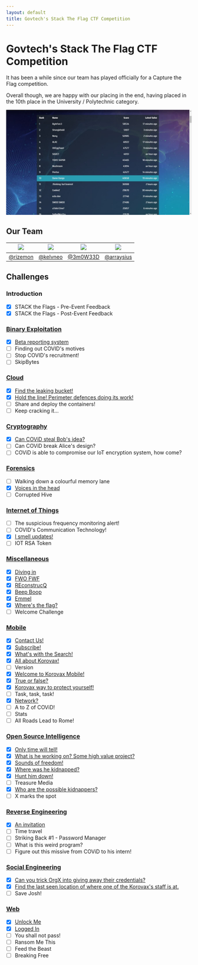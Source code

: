```yaml
---
layout: default
title: Govtech's Stack The Flag CTF Competition
---
```

# Govtech's Stack The Flag CTF Competition

It has been a while since our team has played officially for a Capture the Flag competition.

Overall though, we are happy with our placing in the end, having placed in the 10th place in the University / Polytechnic category.

![Scoreboard](images/scoreboard.jpg)

## Our Team

| [<img src="https://avatars2.githubusercontent.com/u/26685970?s=460&v=4=100x" width="200"/>](https://github.com/rizemon) | [<img src="https://avatars2.githubusercontent.com/u/2332196?s=460&v=4" width="200"/>](https://github.com/kelvneo) | [<img src="https://avatars2.githubusercontent.com/u/26686523?s=460&v=4" width="200"/>](https://github.com/3m0W33D) | [<img src="https://avatars0.githubusercontent.com/u/16810847?s=100&v=4" width="200"/>](https://github.com/arraysius)  |
| :-: | :-: | :-: | :-: |
| [@rizemon](https://github.com/rizemon) | [@kelvneo](https://github.com/kelvneo) | [@3m0W33D](https://github.com/3m0W33D) | [@arraysius](https://github.com/arraysius) |

## Challenges

### Introduction
- [x] STACK the Flags - Pre-Event Feedback
- [x] STACK the Flags - Post-Event Feedback

### [Binary Exploitation](binary/README.md)
- [x] [Beta reporting system](binary/Beta%20reporting%20system/README.md)
- [ ] Finding out COVID's motives
- [ ] Stop COVID's recruitment!
- [ ] SkipBytes

### [Cloud](cloud/README.md)
- [x] [Find the leaking bucket!](cloud/Find%20the%20leaking%20bucket!/README.md)
- [x] [Hold the line! Perimeter defences doing its work!](cloud/Hold%20the%20line!%20Perimeter%20defences%20doing%20it's%20work!/README.md)
- [ ] Share and deploy the containers!
- [ ] Keep cracking it...

### [Cryptography](crypto/README.md)
- [x] [Can COViD steal Bob's idea?](crypto/Can%20COViD%20steal%20Bob's%20idea/README.md)
- [ ] Can COViD break Alice's design?
- [ ] COViD is able to compromise our IoT encryption system, how come?

### [Forensics](forensics/README.md)
- [ ] Walking down a colourful memory lane
- [x] [Voices in the head](forensics/Voices%20in%20the%20head/README.md)
- [ ] Corrupted Hive

### [Internet of Things](iot/README.md)
- [ ] The suspicious frequency monitoring alert!
- [ ] COVID's Communication Technology!
- [x] [I smell updates!](iot/I%20smell%20updates!/README.md)
- [ ] IOT RSA Token

### [Miscellaneous](misc/README.md)
- [x] [Diving in](misc/Diving%20in/README.md)
- [x] [FWO FWF](misc/FWO%20FWF/README.md)
- [x] [REconstrucQ](misc/REconstrucQ/README.md)
- [x] [Beep Boop](misc/Beep%20Boop/README.md)
- [x] [Emmel](misc/Emmel/README.md)
- [x] [Where's the flag?](misc/Where's%20the%20flag/README.md)
- [ ] Welcome Challenge 

### [Mobile](mobile/README.md)
- [x] [Contact Us!](mobile/Contact%20Us!/README.md)
- [x] [Subscribe!](mobile/Subscribe!/README.md)
- [x] [What's with the Search!](mobile/What's%20with%20the%20Search!/README.md)
- [x] [All about Korovax!](mobile/All%20about%20Korovax!/README.md)
- [ ] Version
- [x] [Welcome to Korovax Mobile!](mobile/Welcome%20to%20Korovax%20Mobile!/README.md)
- [x] [True or false?](mobile/True%20or%20false/README.md)
- [x] [Korovax way to protect yourself!](mobile/Korovax%20way%20to%20protect%20yourself!/README.md)
- [ ] Task, task, task! 
- [x] [Network?](mobile/Network/README.md)
- [ ] A to Z of COViD!
- [ ] Stats
- [ ] All Roads Lead to Rome!

### [Open Source Intelligence](osint/README.md)
- [x] [Only time will tell!](osint/Only%20time%20will%20tell!/README.md)
- [x] [What is he working on? Some high value project?](osint/What%20is%20he%20working%20on%20Some%20high%20value%20project/README.md)
- [x] [Sounds of freedom!](osint/Sounds%20of%20freedom!/README.md)
- [x] [Where was he kidnapped?](osint/Where%20was%20he%20kidnapped/README.md)
- [x] [Hunt him down!](osint/Hunt%20him%20down!/README.md)
- [ ] Treasure Media
- [x] [Who are the possible kidnappers?](osint/Who%20are%20the%20possible%20kidnappers/README.md)
- [ ] X marks the spot

### [Reverse Engineering](re/README.md)
- [x] [An invitation](re/An%20invitation/README.md)
- [ ] Time travel
- [ ] Striking Back #1 - Password Manager
- [ ] What is this weird program?
- [ ] Figure out this missive from COViD to his intern!

### [Social Engineering](se/README.md)
- [x] [Can you trick OrgX into giving away their credentials?](se/Can%20you%20trick%20OrgX%20into%20giving%20away%20their%20credentials/README.md)
- [x] [Find the last seen location of where one of the Korovax's staff is at.](se/Find%20the%20last%20seen%20location%20of%20where%20one%20of%20the%20Korovax's%20staff%20is%20at/README.md)
- [ ] Save Josh!

### [Web](web/README.md)
- [x] [Unlock Me](web/Unlock%20Me/README.md)
- [x] [Logged In](web/Logged%20In/README.md)
- [ ] You shall not pass!
- [ ] Ransom Me This
- [ ] Feed the Beast
- [ ] Breaking Free
